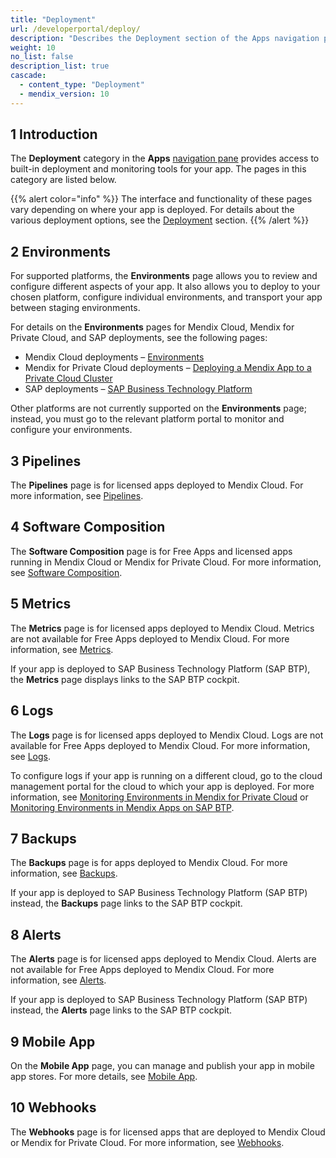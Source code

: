 ```yaml
---
title: "Deployment"
url: /developerportal/deploy/
description: "Describes the Deployment section of the Apps navigation pane."
weight: 10
no_list: false 
description_list: true
cascade:
  - content_type: "Deployment"
  - mendix_version: 10
---
```


## 1 Introduction

The **Deployment** category in the **Apps** [navigation pane](/developerportal/#navigation-pane) provides access to built-in deployment and monitoring tools for your app. The pages in this category are listed below.

{{% alert color="info" %}}
The interface and functionality of these pages vary depending on where your app is deployed. For details about the various deployment options, see the [Deployment](/deployment/) section.
{{% /alert %}}

## 2 Environments

For supported platforms, the **Environments** page allows you to review and configure different aspects of your app. It also allows you to deploy to your chosen platform, configure individual environments, and transport your app between staging environments.

For details on the **Environments** pages for Mendix Cloud, Mendix for Private Cloud, and SAP deployments, see the following pages:

* Mendix Cloud deployments – [Environments](/developerportal/deploy/environments/)
* Mendix for Private Cloud deployments – [Deploying a Mendix App to a Private Cloud Cluster](/developerportal/deploy/private-cloud-deploy/#environment-details)
* SAP deployments – [SAP Business Technology Platform](/developerportal/deploy/sap-cloud-platform/#EnvironmentDetails)

Other platforms are not currently supported on the **Environments** page; instead, you must go to the relevant platform portal to monitor and configure your environments.

## 3 Pipelines

The **Pipelines** page is for licensed apps deployed to Mendix Cloud. For more information, see [Pipelines](/developerportal/deploy/pipelines/).

## 4 Software Composition

The **Software Composition** page is for Free Apps and licensed apps running in Mendix Cloud or Mendix for Private Cloud. For more information, see [Software Composition](/developerportal/deploy/software-composition/).

## 5 Metrics

The **Metrics** page is for licensed apps deployed to Mendix Cloud. Metrics are not available for Free Apps deployed to Mendix Cloud. For more information, see [Metrics](/developerportal/operate/metrics/).

If your app is deployed to SAP Business Technology Platform (SAP BTP), the **Metrics** page displays links to the SAP BTP cockpit.

## 6 Logs

The **Logs** page is for licensed apps deployed to Mendix Cloud. Logs are not available for Free Apps deployed to Mendix Cloud. For more information, see [Logs](/developerportal/operate/logs/).

To configure logs if your app is running on a different cloud, go to the cloud management portal for the cloud to which your app is deployed. For more information, see [Monitoring Environments in Mendix for Private Cloud](/developerportal/deploy/private-cloud-monitor/) or [Monitoring Environments in Mendix Apps on SAP BTP](/developerportal/deploy/sap-cloud-platform/sap-monitoring/).

## 7 Backups

The **Backups** page is for apps deployed to Mendix Cloud. For more information, see [Backups](/developerportal/operate/backups/).

If your app is deployed to SAP Business Technology Platform (SAP BTP) instead, the **Backups** page links to the SAP BTP cockpit. 

## 8 Alerts

The **Alerts** page is for licensed apps deployed to Mendix Cloud. Alerts are not available for Free Apps deployed to Mendix Cloud. For more information, see [Alerts](/developerportal/operate/monitoring-application-health/).

If your app is deployed to SAP Business Technology Platform (SAP BTP) instead, the **Alerts** page links to the SAP BTP cockpit. 

## 9 Mobile App

On the **Mobile App** page, you can manage and publish your app in mobile app stores. For more details, see [Mobile App](/developerportal/deploy/mobileapp/).

## 10 Webhooks

The **Webhooks** page is for licensed apps that are deployed to Mendix Cloud or Mendix for Private Cloud. For more information, see [Webhooks](/developerportal/deploy/webhooks/).
